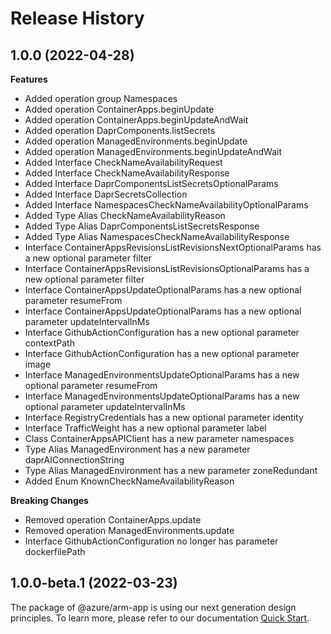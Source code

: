 # Release History
    
## 1.0.0 (2022-04-28)
    
**Features**

  - Added operation group Namespaces
  - Added operation ContainerApps.beginUpdate
  - Added operation ContainerApps.beginUpdateAndWait
  - Added operation DaprComponents.listSecrets
  - Added operation ManagedEnvironments.beginUpdate
  - Added operation ManagedEnvironments.beginUpdateAndWait
  - Added Interface CheckNameAvailabilityRequest
  - Added Interface CheckNameAvailabilityResponse
  - Added Interface DaprComponentsListSecretsOptionalParams
  - Added Interface DaprSecretsCollection
  - Added Interface NamespacesCheckNameAvailabilityOptionalParams
  - Added Type Alias CheckNameAvailabilityReason
  - Added Type Alias DaprComponentsListSecretsResponse
  - Added Type Alias NamespacesCheckNameAvailabilityResponse
  - Interface ContainerAppsRevisionsListRevisionsNextOptionalParams has a new optional parameter filter
  - Interface ContainerAppsRevisionsListRevisionsOptionalParams has a new optional parameter filter
  - Interface ContainerAppsUpdateOptionalParams has a new optional parameter resumeFrom
  - Interface ContainerAppsUpdateOptionalParams has a new optional parameter updateIntervalInMs
  - Interface GithubActionConfiguration has a new optional parameter contextPath
  - Interface GithubActionConfiguration has a new optional parameter image
  - Interface ManagedEnvironmentsUpdateOptionalParams has a new optional parameter resumeFrom
  - Interface ManagedEnvironmentsUpdateOptionalParams has a new optional parameter updateIntervalInMs
  - Interface RegistryCredentials has a new optional parameter identity
  - Interface TrafficWeight has a new optional parameter label
  - Class ContainerAppsAPIClient has a new parameter namespaces
  - Type Alias ManagedEnvironment has a new parameter daprAIConnectionString
  - Type Alias ManagedEnvironment has a new parameter zoneRedundant
  - Added Enum KnownCheckNameAvailabilityReason

**Breaking Changes**

  - Removed operation ContainerApps.update
  - Removed operation ManagedEnvironments.update
  - Interface GithubActionConfiguration no longer has parameter dockerfilePath
    
    
## 1.0.0-beta.1 (2022-03-23)

The package of @azure/arm-app is using our next generation design principles. To learn more, please refer to our documentation [Quick Start](https://aka.ms/js-track2-quickstart).
